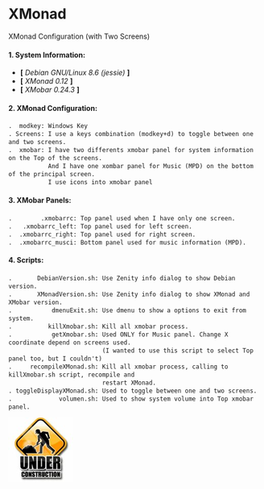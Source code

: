 # XMonad
XMonad Configuration (with Two Screens)

#### 1. System Information:

- **[** *Debian GNU/Linux 8.6 (jessie)* **]**
- **[** *XMonad 0.12* **]**
- **[** *XMobar 0.24.3* **]**

#### 2. XMonad Configuration:

    .  modkey: Windows Key
    . Screens: I use a keys combination (modkey+d) to toggle between one and two screens.
    .  xmobar: I have two differents xmobar panel for system information on the Top of the screens.
               And I have one xombar panel for Music (MPD) on the bottom of the principal screen.
               I use icons into xmobar panel
               
#### 3. XMobar Panels:

    .        .xmobarrc: Top panel used when I have only one screen.
    .   .xmobarrc_left: Top panel used for left screen.
    .  .xmobarrc_right: Top panel used for right screen.
    .  .xmobarrc_musci: Bottom panel used for music information (MPD).
    
#### 4. Scripts:

    .       DebianVersion.sh: Use Zenity info dialog to show Debian version.
    .       XMonadVersion.sh: Use Zenity info dialog to show XMonad and XMobar version.
    .           dmenuExit.sh: Use dmenu to show a options to exit from system.
    .          killXmobar.sh: Kill all xmobar process.
    .           getXmobar.sh: Used ONLY for Music panel. Change X coordinate depend on screens used.
                              (I wanted to use this script to select Top panel too, but I couldn't)
    .     recompileXMonad.sh: Kill all xmobar process, calling to killXmobar.sh script, recompile and
                              restart XMonad.
    . toggleDisplayXMonad.sh: Used to toggle between one and two screens.
    .             volumen.sh: Used to show system volume into Top xmobar panel.


                 


![Image of Yaktocat](https://github.com/nestorock/XMonad/blob/master/images/UnderConstruction.jpg)

